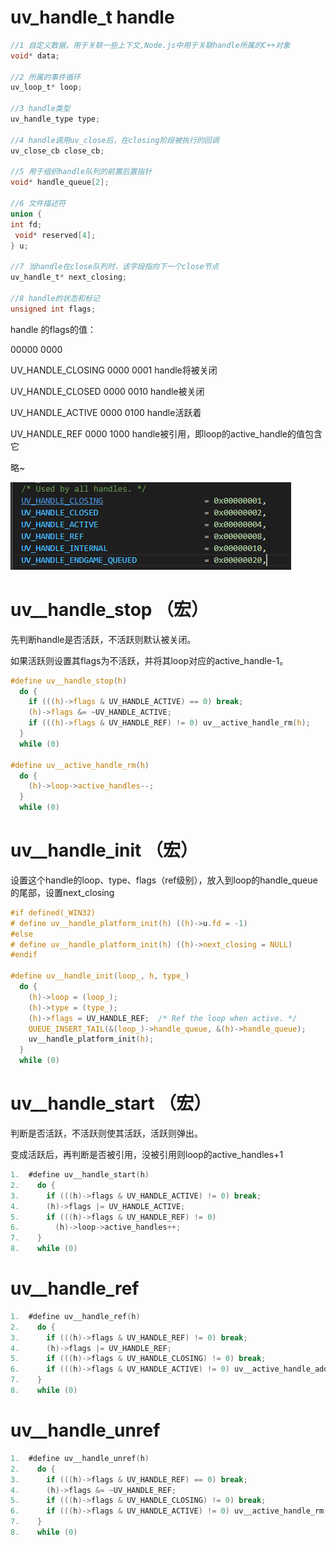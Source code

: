 # uv_handle_t   handle

```c
//1 自定义数据，用于关联一些上下文,Node.js中用于关联handle所属的C++对象  
void* data;  
     
//2 所属的事件循环     
uv_loop_t* loop;
   
//3 handle类型   
uv_handle_type type;
  
//4 handle调用uv_close后，在closing阶段被执行的回调
uv_close_cb close_cb; 

//5 用于组织handle队列的前置后置指针
void* handle_queue[2];

//6 文件描述符 
union {               
int fd;             
 void* reserved[4];  
} u;  

//7 当handle在close队列时，该字段指向下一个close节点     
uv_handle_t* next_closing; 
 
//8 handle的状态和标记
unsigned int flags;
```

handle 的flags的值：

00000 0000

UV_HANDLE_CLOSING  0000 0001  handle将被关闭

UV_HANDLE_CLOSED   0000 0010  handle被关闭

UV_HANDLE_ACTIVE      0000 0100  handle活跃着

UV_HANDLE_REF            0000 1000  handle被引用，即loop的active_handle的值包含它

略~

![image-20210911145033632](image\image-20210911145033632.png)

# uv__handle_stop （宏）

先判断handle是否活跃，不活跃则默认被关闭。

如果活跃则设置其flags为不活跃，并将其loop对应的active_handle-1。

```c
#define uv__handle_stop(h)                                                    \
  do {                                                                        \
    if (((h)->flags & UV_HANDLE_ACTIVE) == 0) break;                          \
    (h)->flags &= ~UV_HANDLE_ACTIVE;                                          \
    if (((h)->flags & UV_HANDLE_REF) != 0) uv__active_handle_rm(h);           \
  }                                                                           \
  while (0)

#define uv__active_handle_rm(h)                                               \
  do {                                                                        \
    (h)->loop->active_handles--;                                              \
  }                                                                           \
  while (0)
```

# uv__handle_init （宏）

设置这个handle的loop、type、flags（ref级别），放入到loop的handle_queue的尾部，设置next_closing

```c
#if defined(_WIN32)
# define uv__handle_platform_init(h) ((h)->u.fd = -1)
#else
# define uv__handle_platform_init(h) ((h)->next_closing = NULL)
#endif

#define uv__handle_init(loop_, h, type_)                                      \
  do {                                                                        \
    (h)->loop = (loop_);                                                      \
    (h)->type = (type_);                                                      \
    (h)->flags = UV_HANDLE_REF;  /* Ref the loop when active. */              \
    QUEUE_INSERT_TAIL(&(loop_)->handle_queue, &(h)->handle_queue);            \
    uv__handle_platform_init(h);                                              \
  }                                                                           \
  while (0)
```



# uv__handle_start （宏）

判断是否活跃，不活跃则使其活跃，活跃则弹出。

变成活跃后，再判断是否被引用，没被引用则loop的active_handles+1

```c
1.	#define uv__handle_start(h)           
2.	  do {                           
3.	    if (((h)->flags & UV_HANDLE_ACTIVE) != 0) break;                            
4.	    (h)->flags |= UV_HANDLE_ACTIVE;              
5.	    if (((h)->flags & UV_HANDLE_REF) != 0)   
6.	      (h)->loop->active_handles++;       
7.	  }                             
8.	  while (0)  

```

# uv__handle_ref

```c
1.	#define uv__handle_ref(h)             
2.	  do {                           
3.	    if (((h)->flags & UV_HANDLE_REF) != 0) break;         
4.	    (h)->flags |= UV_HANDLE_REF;     
5.	    if (((h)->flags & UV_HANDLE_CLOSING) != 0) break;   
6.	    if (((h)->flags & UV_HANDLE_ACTIVE) != 0) uv__active_handle_add(h);
7.	  }                              
8.	  while (0)  
```

# uv__handle_unref

```c
1.	#define uv__handle_unref(h)               
2.	  do {                           
3.	    if (((h)->flags & UV_HANDLE_REF) == 0) break;  
4.	    (h)->flags &= ~UV_HANDLE_REF;  
5.	    if (((h)->flags & UV_HANDLE_CLOSING) != 0) break;
6.	    if (((h)->flags & UV_HANDLE_ACTIVE) != 0) uv__active_handle_rm(h); 
7.	  }                            
8.	  while (0)  
```

